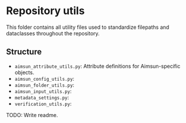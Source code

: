 # Repository utils

This folder contains all utility files used to standardize filepaths and dataclasses throughout the repository.

## Structure

- `aimsun_attribute_utils.py`: Attribute definitions for Aimsun-specific objects.
- `aimsun_config_utils.py`:
- `aimsun_folder_utils.py`:
- `aimsun_input_utils.py`:
- `metadata_settings.py`:
- `verification_utils.py`:

TODO: Write readme.
